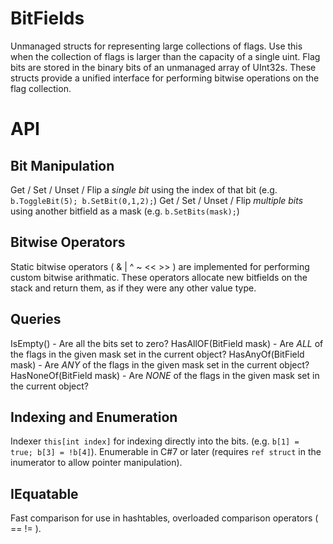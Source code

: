 # BitFields

Unmanaged structs for representing large collections of flags.
Use this when the collection of flags is larger than the capacity of a single uint.
Flag bits are stored in the binary bits of an unmanaged array of UInt32s.
These structs provide a unified interface for performing bitwise operations on the flag collection.

# API

## Bit Manipulation

Get / Set / Unset / Flip a _single bit_ using the index of that bit (e.g. `b.ToggleBit(5); b.SetBit(0,1,2);`)
Get / Set / Unset / Flip _multiple bits_ using another bitfield as a mask (e.g. `b.SetBits(mask);`)

## Bitwise Operators

Static bitwise operators ( & | ^ ~ << >> ) are implemented for performing custom bitwise arithmatic.
These operators allocate new bitfields on the stack and return them, as if they were any other value type.

## Queries

IsEmpty() - Are all the bits set to zero?
HasAllOF(BitField mask) - Are _ALL_ of the flags in the given mask set in the current object?
HasAnyOf(BitField mask) - Are _ANY_ of the flags in the given mask set in the current object?
HasNoneOf(BitField mask) - Are _NONE_ of the flags in the given mask set in the current object?

## Indexing and Enumeration

Indexer `this[int index]` for indexing directly into the bits. (e.g. `b[1] = true; b[3] = !b[4]`).
Enumerable in C#7 or later (requires `ref struct` in the inumerator to allow pointer manipulation).

## IEquatable

Fast comparison for use in hashtables, overloaded comparison operators ( == != ).





